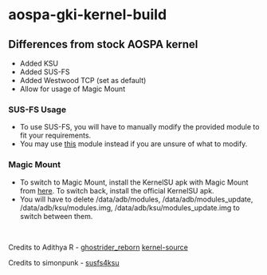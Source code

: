 # aospa-gki-kernel-build
## Differences from stock AOSPA kernel
- Added KSU
- Added SUS-FS
- Added Westwood TCP (set as default)
- Allow for usage of Magic Mount

### SUS-FS Usage
- To use SUS-FS, you will have to manually modify the provided module to fit your requirements.
- You may use [this](https://github.com/sidex15/ksu_module_susfs) module instead if you are unsure of what to modify.

### Magic Mount
- To switch to Magic Mount, install the KernelSU apk with Magic Mount from [here](https://github.com/armv7a/KernelSU/releases). To switch back, install the official KernelSU apk.
- You will have to delete /data/adb/modules, /data/adb/modules_update, /data/adb/ksu/modules.img, /data/adb/ksu/modules_update.img to switch between them.

<p>&nbsp;</p>

Credits to Adithya R - [ghostrider_reborn](https://github.com/ghostrider-reborn)
[kernel-source](https://github.com/pa-gr/android_kernel_xiaomi_sm8450)

Credits to simonpunk - [susfs4ksu](https://gitlab.com/simonpunk/susfs4ksu)
